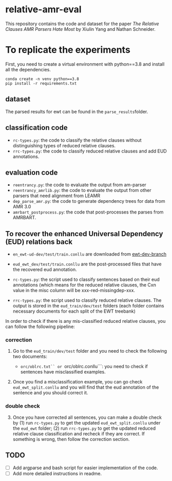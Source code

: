 # relative-amr-eval
This repository contains the code and dataset for the paper *The Relative Clauses AMR Parsers Hate Most* by Xiulin Yang and Nathan Schneider.

# To replicate the experiments
First, you need to create a virtual environment with python==3.8 and install all the dependencies.

```
conda create -n venv python==3.8
pip install -r requirements.txt
```

## dataset
The parsed results for ewt can be found in the ```parse_results```folder.
## classification code
- ```rc-types.py```: the code to classify the relative clauses without distinguishing types of reduced relative clauses.
- ```rrc-types.py```: the code to classify reduced relative clauses and add EUD annotations.
## evaluation code
- ```reentrancy.py```: the code to evaluate the output from am-parser
- ```reentrancy_amrlib.py```: the code to evaluate the output from other parsers that need alignment from LEAMR
- ```dep_parse_amr.py```: the code to generate dependency trees for data from AMR 3.0
- ```amrbart_postprocess.py```: the code that post-processes the parses from AMRBART.


## To recover the enhanced Universal Dependency (EUD) relations back
- ```en_ewt-ud-dev/test/train.conllu``` are downloaded from [ewt-dev-branch](https://github.com/xiulinyang/UD_English-EWT)
- ```eud_ewt_dev/test/train.conllu``` are the post-processed files that have the recovered eud annotation.
- ```rc-types.py```: the script used to classify sentences based on their eud annotations (which means for the reduced relative clauses, the Cxn value in the misc column will be xxx-red-missingdep-xxx.

- ```rrc-types.py```: the script used to classify reduced relative clauses. The output is stored in the ``eud_train/dev/test`` folders (each folder contains necessary documents for each split of the EWT treebank)
	

In order to check if there is any mis-classified reduced relative clauses, you can follow the following pipeline:

### correction
1. Go to the ``eud_train/dev/test`` folder and you need to check the following two documents:
	- ```orc/oblrc.txt`` or ```orc/oblrc.conllu```: you need to check if sentences have misclassified examples. 

2. Once you find a misclassification example, you can go check ```eud_ewt_split.conllu``` and you will find that the eud annotation of the sentence and you should correct it. 

### double check

3. Once you have corrected all sentences, you can make a double check by (1) run ```rc-types.py``` to get the updated ```eud_ewt_split.conllu``` under the ```eud_ewt``` folder; (2) run ```rrc-types.py``` to get the updated reduced relative clause classification and recheck if they are correct. If something is wrong, then follow the correction section. 


## TODO
- [ ] Add argparse and bash script for easier implementation of the code.
- [ ] Add more detailed instructions in readme. 
